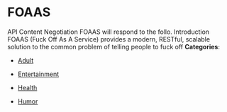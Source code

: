 # FOAAS


API Content Negotiation FOAAS will respond to the follo. Introduction FOAAS (Fuck Off As A Service) provides a modern, RESTful, scalable solution to the common problem of telling people to fuck off
**Categories**:

- [Adult](https://github/awesome-apis/awesome-apis#adult)

- [Entertainment](https://github/awesome-apis/awesome-apis#entertainment)

- [Health](https://github/awesome-apis/awesome-apis#health)

- [Humor](https://github/awesome-apis/awesome-apis#humor)



